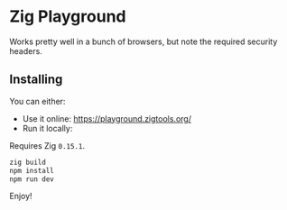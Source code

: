 # Zig Playground

Works pretty well in a bunch of browsers, but note the required security headers.

## Installing

You can either:

- Use it online: https://playground.zigtools.org/
- Run it locally:

Requires Zig `0.15.1`.

```bash
zig build
npm install
npm run dev
```

Enjoy!
